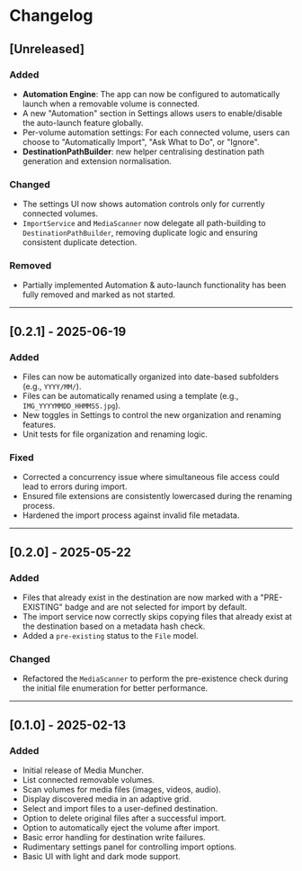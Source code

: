 # Changelog

## [Unreleased]

### Added
- **Automation Engine**: The app can now be configured to automatically launch when a removable volume is connected.
- A new "Automation" section in Settings allows users to enable/disable the auto-launch feature globally.
- Per-volume automation settings: For each connected volume, users can choose to "Automatically Import", "Ask What to Do", or "Ignore".
- **DestinationPathBuilder**: new helper centralising destination path generation and extension normalisation.

### Changed
- The settings UI now shows automation controls only for currently connected volumes.
- `ImportService` and `MediaScanner` now delegate all path-building to `DestinationPathBuilder`, removing duplicate logic and ensuring consistent duplicate detection.

### Removed
- Partially implemented Automation & auto-launch functionality has been fully removed and marked as not started.

---

## [0.2.1] - 2025-06-19

### Added
- Files can now be automatically organized into date-based subfolders (e.g., `YYYY/MM/`).
- Files can be automatically renamed using a template (e.g., `IMG_YYYYMMDD_HHMMSS.jpg`).
- New toggles in Settings to control the new organization and renaming features.
- Unit tests for file organization and renaming logic.

### Fixed
- Corrected a concurrency issue where simultaneous file access could lead to errors during import.
- Ensured file extensions are consistently lowercased during the renaming process.
- Hardened the import process against invalid file metadata.

---

## [0.2.0] - 2025-05-22

### Added
- Files that already exist in the destination are now marked with a "PRE-EXISTING" badge and are not selected for import by default.
- The import service now correctly skips copying files that already exist at the destination based on a metadata hash check.
- Added a `pre-existing` status to the `File` model.

### Changed
- Refactored the `MediaScanner` to perform the pre-existence check during the initial file enumeration for better performance.

---

## [0.1.0] - 2025-02-13

### Added
- Initial release of Media Muncher.
- List connected removable volumes.
- Scan volumes for media files (images, videos, audio).
- Display discovered media in an adaptive grid.
- Select and import files to a user-defined destination.
- Option to delete original files after a successful import.
- Option to automatically eject the volume after import.
- Basic error handling for destination write failures.
- Rudimentary settings panel for controlling import options.
- Basic UI with light and dark mode support. 